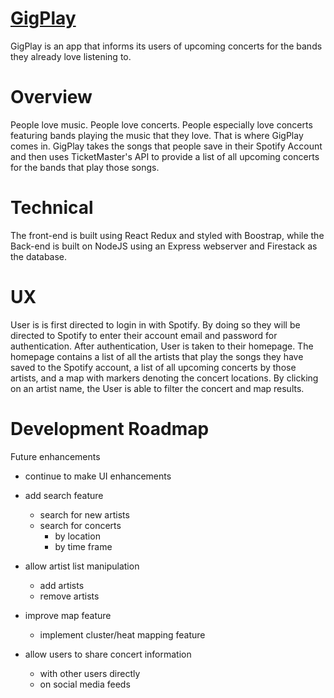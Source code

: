 # [GigPlay](https://gigplay.herokuapp.com/)

GigPlay is an app that informs its users of upcoming concerts for the bands they already love listening to.

# Overview

People love music. People love concerts. People especially love concerts featuring bands playing the music that they love. That is where GigPlay comes in. GigPlay takes the songs that people save in their Spotify Account and then uses TicketMaster's API to provide a list of all upcoming concerts for the bands that play those songs.

# Technical

The front-end is built using React Redux and styled with Boostrap, while the Back-end is built on NodeJS using an Express webserver and Firestack as the database.

# UX

User is is first directed to login in with Spotify. By doing so they will be directed to Spotify to enter their account email and password for authentication. After authentication, User is taken to their homepage. The homepage contains a list of all the artists that play the songs they have saved to the Spotify account, a list of all upcoming concerts by those artists, and a map with markers denoting the concert locations. By clicking on an artist name, the User is able to filter the concert and map results.  

# Development Roadmap

Future enhancements

* continue to make UI enhancements

* add search feature
	* search for new artists
	* search for concerts
		* by location
		* by time frame

* allow artist list manipulation
	* add artists
	* remove artists

* improve map feature
	* implement cluster/heat mapping feature

* allow users to share concert information
    * with other users directly
    * on social media feeds